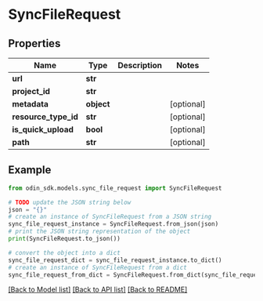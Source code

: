 # SyncFileRequest


## Properties

Name | Type | Description | Notes
------------ | ------------- | ------------- | -------------
**url** | **str** |  | 
**project_id** | **str** |  | 
**metadata** | **object** |  | [optional] 
**resource_type_id** | **str** |  | [optional] 
**is_quick_upload** | **bool** |  | [optional] 
**path** | **str** |  | [optional] 

## Example

```python
from odin_sdk.models.sync_file_request import SyncFileRequest

# TODO update the JSON string below
json = "{}"
# create an instance of SyncFileRequest from a JSON string
sync_file_request_instance = SyncFileRequest.from_json(json)
# print the JSON string representation of the object
print(SyncFileRequest.to_json())

# convert the object into a dict
sync_file_request_dict = sync_file_request_instance.to_dict()
# create an instance of SyncFileRequest from a dict
sync_file_request_from_dict = SyncFileRequest.from_dict(sync_file_request_dict)
```
[[Back to Model list]](../README.md#documentation-for-models) [[Back to API list]](../README.md#documentation-for-api-endpoints) [[Back to README]](../README.md)


